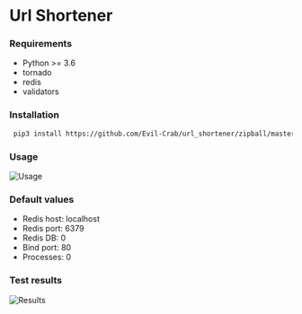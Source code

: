 # Url Shortener

### Requirements
  - Python >= 3.6
  - tornado
  - redis
  - validators


### Installation
```sh
 pip3 install https://github.com/Evil-Crab/url_shortener/zipball/master
 ```


### Usage
![Usage](https://image.ibb.co/fAneQm/args.png)

### Default values
  - Redis host: localhost
  - Redis port: 6379
  - Redis DB: 0
  - Bind port: 80
  - Processes: 0

### Test results
![Results](https://image.ibb.co/gA8xBR/res.png)

